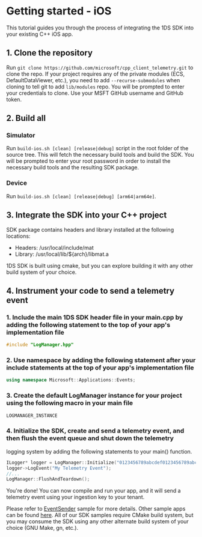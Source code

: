 # Getting started - iOS

This tutorial guides you through the process of integrating the 1DS SDK into your existing C++ iOS app.

## 1. Clone the repository

Run `git clone https://github.com/microsoft/cpp_client_telemetry.git` to clone the repo. If your project requires any of the private modules (ECS, DefaultDataViewer, etc.), you need to add `--recurse-submodules` when cloning to tell git to add `lib/modules` repo. You will be prompted to enter your credentials to clone. Use your MSFT GitHub username and GitHub token.

## 2. Build all

### Simulator

Run `build-ios.sh [clean] [release|debug]` script in the root folder of the source tree. This will fetch the necessary build tools and build the SDK. You will be prompted to enter your root password in order to install the necessary build tools and the resulting SDK package.

### Device

Run `build-ios.sh [clean] [release|debug] [arm64|arm64e]`.

## 3. Integrate the SDK into your C++ project

SDK package contains headers and library installed at the following locations:

* Headers: /usr/local/include/mat
* Library: /usr/local/lib/${arch}/libmat.a

1DS SDK is built using cmake, but you can explore building it with any other build system of your choice.

## 4. Instrument your code to send a telemetry event

### 1. Include the main 1DS SDK header file in your main.cpp by adding the following statement to the top of your app's implementation file

```cpp
#include "LogManager.hpp"
```

### 2. Use namespace by adding the following statement after your include statements at the top of your app's implementation file

```cpp
using namespace Microsoft::Applications::Events;
```

### 3. Create the default LogManager instance for your project using the following macro in your main file

```cpp
LOGMANAGER_INSTANCE
```

### 4. Initialize the SDK, create and send a telemetry event, and then flush the event queue and shut down the telemetry

logging system by adding the following statements to your main() function.

```cpp
ILogger* logger = LogManager::Initialize("0123456789abcdef0123456789abcdef-01234567-0123-0123-0123-0123456789ab-0123");
logger->LogEvent("My Telemetry Event");
//...
LogManager::FlushAndTeardown();
```

You're done! You can now compile and run your app, and it will send a telemetry event using your ingestion key to your tenant.

Please refer to [EventSender](https://github.com/microsoft/cpp_client_telemetry/tree/master/examples/cpp/EventSender) sample for more details. Other sample apps can be found [here](https://github.com/microsoft/cpp_client_telemetry/tree/master/examples/cpp/). All of our SDK samples require CMake build system, but you may consume the SDK using any other alternate build system of your choice (GNU Make, gn, etc.).
